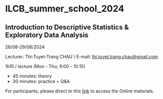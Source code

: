 # ILCB_summer_school_2024
## Introduction to Descriptive Statistics & Exploratory Data Analysis
26/08-29/08/2024

Lecturer: Thi-Tuyet-Trang CHAU \\
E-mail: thi.tuyet.trang.chau@gmail.com

1h15 / lecture (Mon - Thu; 9:00 - 10:15)
*   45 minutes: theory
*   30 minutes: practice + Q&A

For participants, please direct to this [link](https://drive.google.com/drive/folders/1i6hsZh4LUmaeI5oPkUdaVKpIjNGOcFZJ?usp=drive_link) to access the Online materials.

